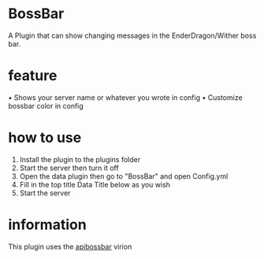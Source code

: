 # BossBar
A Plugin that can show changing messages in the EnderDragon/Wither boss bar.


# feature

• Shows your server name or whatever you wrote in config
• Customize bossbar color in config

# how to use

1. Install the plugin to the plugins folder
2. Start the server then turn it off 
3. Open the data plugin then go to "BossBar" and open Config.yml
4. Fill in the top title Data Title below as you wish
5. Start the server 

# information

This plugin uses the [apibossbar](https://poggit.pmmp.io/ci/BladeNetwork-MC/apibossbar/~/dev:3) virion
